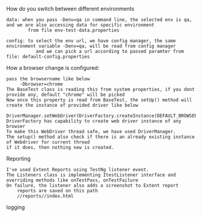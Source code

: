 How do you switch between different environments

    data: when you pass -Denv=qa in command line, the selected env is qa, and we are also accessing data for specific environment
            from file env-test-data.properties
    
    config: to select the env url, we have config manager, the same environment variable -Denv=qa, will be read from config manager
               and we can pick a url according to passed paramter from file: default-config.properties


How a browser change is configured:
    
    pass the browsername like below
         -Dbrowser=chrome
    The BaseTest class is reading this from system properties, if you dont provide any, default "chrome" will be picked
    Now once this property is read from BaseTest, the setUp() method will create the instance of provided driver like below
        DriverManager.setWebDriver(DriverFactory.createInstance(DEFAULT_BROWSER));
    DriverFactory has capability to create web driver instance of any browser
    To make this WebDriver thread safe, we have used DriverManager.
    The setup() method also check if there is an already existing instance of Webdriver for current thread
    if it does, then nothing new is created.
    

Reporting
    
    I've used Extent Reports using TestNg listener event.
    The Listeners class is implementing ItestListener interface and overriding methods like onTestPass, onTestFailure   
    On failure, the listener also adds a screenshot to Extent report    
        reports are saved on this path
        //reports//index.html


logging
    
